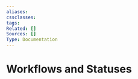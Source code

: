 ```yaml
---
aliases:
cssclasses:
tags:
Related: []
Sources: []
Type: Documentation
---
```

# Workflows and Statuses

